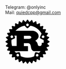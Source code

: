                                                                                                     
Telegram: @onlyinc                                                                                      
Mail: quiedcpp@gmail.com                                            

<?xml version="1.0" encoding="UTF-8" standalone="no"?>
<svg
   xmlns:dc="http://purl.org/dc/elements/1.1/"
   xmlns:cc="http://creativecommons.org/ns#"
   xmlns:rdf="http://www.w3.org/1999/02/22-rdf-syntax-ns#"
   xmlns:svg="http://www.w3.org/2000/svg"
   xmlns="http://www.w3.org/2000/svg"
   xml:space="preserve"
   style="enable-background:new 0 0 144 144;"
   viewBox="19 19 106 106"
   height="144px"
   width="144px"
   y="0px"
   x="0px"
   id="Layer_1"
   version="1.1"><path
     id="path3"
     d="m 123.617,70.715999 -4.394,-2.72 c -0.037,-0.428 -0.079,-0.855 -0.125,-1.28 l 3.776,-3.522 c 0.384,-0.358 0.556,-0.888 0.452,-1.401 -0.101,-0.515 -0.462,-0.939 -0.953,-1.122 l -4.827,-1.805 c -0.121,-0.418 -0.248,-0.833 -0.378,-1.246 l 3.011,-4.182 c 0.307,-0.425 0.37,-0.978 0.17,-1.463 -0.2,-0.483 -0.637,-0.829 -1.154,-0.914 l -5.09,-0.828 c -0.198,-0.386 -0.404,-0.766 -0.612,-1.143 l 2.139,-4.695 c 0.219,-0.478 0.174,-1.034 -0.118,-1.468 -0.291,-0.436 -0.784,-0.691 -1.31,-0.671 l -5.166,0.18 c -0.267,-0.334 -0.539,-0.665 -0.816,-0.99 l 1.187,-5.032 c 0.12,-0.511 -0.031,-1.046 -0.403,-1.417 -0.369,-0.37 -0.905,-0.523 -1.416,-0.403 l -5.031,1.186 c -0.326,-0.276 -0.657,-0.549 -0.992,-0.816 l 0.181,-5.166 c 0.02,-0.523 -0.235,-1.02 -0.671,-1.31 -0.437,-0.292 -0.99,-0.336 -1.467001,-0.119 l -4.694,2.14 c -0.379,-0.208 -0.759,-0.414 -1.143,-0.613 l -0.83,-5.091 c -0.084,-0.516 -0.43,-0.954 -0.914,-1.154 -0.483,-0.201 -1.037,-0.136 -1.462,0.17 l -4.185,3.011 c -0.412,-0.131 -0.826,-0.257 -1.244,-0.377 l -1.805,-4.828 c -0.183,-0.492 -0.607,-0.853 -1.122,-0.955 -0.514,-0.101 -1.043,0.07 -1.4,0.452 l -3.522,3.779 c -0.425,-0.047 -0.853,-0.09 -1.28,-0.125 l -2.72,-4.395 c -0.275,-0.445 -0.762,-0.716 -1.286,-0.716 -0.524,0 -1.011,0.271 -1.285,0.716 l -2.72,4.395 c -0.428,0.035 -0.856,0.078 -1.281,0.125 l -3.523,-3.779 c -0.357,-0.382 -0.887,-0.553 -1.4,-0.452 -0.515,0.103 -0.939,0.463 -1.122,0.955 l -1.805,4.828 c -0.418,0.12 -0.832,0.247 -1.245,0.377 l -4.184,-3.011 c -0.425,-0.307 -0.979,-0.372 -1.463,-0.17 -0.483,0.2 -0.83,0.638 -0.914,1.154 l -0.83,5.091 c -0.384,0.199 -0.764,0.404 -1.143,0.613 l -4.694,-2.14 c -0.477,-0.218 -1.033,-0.173 -1.467,0.119 -0.436,0.29 -0.691,0.787 -0.671,1.31 l 0.18,5.166 c -0.334,0.267 -0.665,0.54 -0.992,0.816 l -5.031,-1.186 c -0.511,-0.119 -1.047,0.033 -1.417,0.403 -0.372,0.371 -0.523,0.906 -0.403,1.417 l 1.185,5.032 c -0.275,0.326 -0.547,0.656 -0.814,0.99 l -5.166,-0.18 c -0.521,-0.015 -1.019,0.235 -1.31,0.671 -0.292,0.434 -0.336,0.99 -0.119,1.468 l 2.14,4.695 c -0.208,0.377 -0.414,0.757 -0.613,1.143 l -5.09,0.828 c -0.517,0.084 -0.953,0.43 -1.154,0.914 -0.2,0.485 -0.135,1.038 0.17,1.463 l 3.011,4.182 c -0.131,0.413 -0.258,0.828 -0.378,1.246 l -4.828,1.805 c -0.49,0.183 -0.851,0.607 -0.953,1.122 -0.102,0.514 0.069,1.043 0.452,1.401 l 3.777,3.522 c -0.047,0.425 -0.089,0.853 -0.125,1.28 l -4.394,2.72 c -0.445,0.275 -0.716,0.761 -0.716,1.286 0,0.525 0.271,1.011 0.716,1.285 l 4.394,2.72 c 0.036,0.428 0.078,0.855 0.125,1.28 l -3.777,3.523 c -0.383,0.357 -0.554,0.887 -0.452,1.4 0.102,0.515 0.463,0.938 0.953,1.122 l 4.828,1.805 c 0.12,0.418 0.247,0.833 0.378,1.246 l -3.011,4.183 c -0.306,0.426 -0.371,0.979 -0.17,1.462 0.201,0.485 0.638,0.831 1.155,0.914 l 5.089,0.828 c 0.199,0.386 0.403,0.766 0.613,1.145 l -2.14,4.693 c -0.218,0.477001 -0.173,1.032001 0.119,1.468001 0.292,0.437 0.789,0.692 1.31,0.671 l 5.164,-0.181 c 0.269,0.336 0.54,0.665 0.816,0.992 l -1.185,5.033 c -0.12,0.51 0.031,1.043 0.403,1.414 0.369,0.373 0.906,0.522 1.417,0.402 l 5.031,-1.185 c 0.327,0.278 0.658,0.548 0.992,0.814 l -0.18,5.167 c -0.02,0.523 0.235,1.019 0.671,1.311 0.434,0.291 0.99,0.335 1.467,0.117 l 4.694,-2.139 c 0.378,0.21 0.758,0.414 1.143,0.613 l 0.83,5.088 c 0.084,0.518 0.43,0.956 0.914,1.155 0.483,0.201 1.038,0.136 1.463,-0.169 l 4.182,-3.013 c 0.413,0.131 0.828,0.259 1.246,0.379 l 1.805,4.826 c 0.183,0.49 0.607,0.853 1.122,0.953 0.514,0.104 1.043,-0.068 1.4,-0.452 l 3.523,-3.777 c 0.425,0.049 0.853,0.09 1.281,0.128 l 2.72,4.394 c 0.274,0.443 0.761,0.716 1.285,0.716 0.524,0 1.011,-0.272 1.286,-0.716 l 2.72,-4.394 c 0.428,-0.038 0.855,-0.079 1.28,-0.128 l 3.522,3.777 c 0.357,0.384 0.887,0.556 1.4,0.452 0.515,-0.101 0.939,-0.463 1.122,-0.953 l 1.805,-4.826 c 0.418,-0.12 0.833,-0.248 1.246,-0.379 l 4.183,3.013 c 0.425,0.305 0.979,0.37 1.462,0.169 0.484,-0.199 0.83,-0.638 0.914,-1.155 l 0.83,-5.088 c 0.384,-0.199 0.764,-0.406 1.143,-0.613 l 4.694,2.139 c 0.477001,0.218 1.032001,0.174 1.467001,-0.117 0.436,-0.292 0.69,-0.787 0.671,-1.311 l -0.18,-5.167 c 0.334,-0.267 0.665,-0.536 0.991,-0.814 l 5.031,1.185 c 0.511,0.12 1.047,-0.029 1.416,-0.402 0.372,-0.371 0.523,-0.904 0.403,-1.414 l -1.185,-5.033 c 0.276,-0.327 0.548,-0.656 0.814,-0.992 l 5.166,0.181 c 0.521,0.021 1.019,-0.234 1.31,-0.671 0.292,-0.436 0.337,-0.991 0.118,-1.468001 l -2.139,-4.693 c 0.209,-0.379 0.414,-0.759 0.612,-1.145 l 5.09,-0.828 c 0.518,-0.083 0.954,-0.429 1.154,-0.914 0.2,-0.483 0.137,-1.036 -0.17,-1.462 l -3.011,-4.183 c 0.13,-0.413 0.257,-0.828 0.378,-1.246 l 4.827,-1.805 c 0.491,-0.184 0.853,-0.607 0.953,-1.122 0.104,-0.514 -0.068,-1.043 -0.452,-1.4 l -3.776,-3.523 c 0.046,-0.425 0.088,-0.853 0.125,-1.28 l 4.394,-2.72 c 0.445,-0.274 0.716,-0.761 0.716,-1.285 0,-0.524 -0.27,-1.011 -0.715,-1.286 z M 94.207999,107.167 c -1.678,-0.362 -2.745,-2.016 -2.385,-3.699 0.359,-1.681 2.012,-2.751 3.689,-2.389 1.678,0.359 2.747,2.016 2.387,3.696 -0.36,1.68 -2.014,2.751 -3.691,2.392 z m -1.493,-10.098001 c -1.531,-0.328 -3.037,0.646 -3.365,2.18 l -1.56,7.280001 c -4.814,2.185 -10.16,3.399 -15.79,3.399 -5.759,0 -11.221,-1.274 -16.121,-3.552 l -1.559,-7.280001 c -0.328,-1.532 -1.834,-2.508 -3.364,-2.179 l -6.427,1.38 c -1.193,-1.228 -2.303,-2.536 -3.323,-3.917 l 31.272,0 c 0.354,0 0.59,-0.064 0.59,-0.386 l 0,-11.062 c 0,-0.322 -0.236,-0.386 -0.59,-0.386 l -9.146,0 0,-7.012 9.892,0 c 0.903,0 4.828,0.258 6.083,5.275 0.393,1.543 1.256,6.562 1.846,8.169 0.588,1.802 2.982,5.402 5.533,5.402 l 15.583001,0 c 0.177,0 0.366,-0.02 0.565,-0.056 -1.081,1.469 -2.267,2.859 -3.544001,4.158 l -6.575,-1.413 z m -43.252,9.946001 c -1.678,0.362 -3.33,-0.708 -3.691,-2.389 -0.359,-1.684 0.708,-3.337 2.386,-3.699 1.678,-0.359 3.331,0.711 3.691,2.392 0.359,1.68 -0.709,3.336 -2.386,3.696 z m -11.863,-48.105001 c 0.696,1.571 -0.012,3.412 -1.581,4.107 -1.569,0.697 -3.405,-0.012 -4.101,-1.584 -0.696,-1.572 0.012,-3.41 1.581,-4.107 1.57,-0.696 3.405,0.012 4.101,1.584 z m -3.646,8.643 6.695,-2.975 c 1.43,-0.635 2.076,-2.311 1.441,-3.744 l -1.379,-3.118 5.423,0 0,24.444 -10.941,0 c -0.949,-3.336 -1.458,-6.857 -1.458,-10.496 0,-1.389 0.075,-2.762 0.219,-4.111 z m 29.38,-2.374 0,-7.205 12.914,0 c 0.667,0 4.71,0.771 4.71,3.794 0,2.51 -3.101,3.41 -5.651,3.41 l -11.973,0 z m 46.932001,6.485 c 0,0.956 -0.035,1.902 -0.105,2.841 l -3.926,0 c -0.393,0 -0.551,0.258 -0.551,0.643 l 0,1.803 c 0,4.244 -2.393,5.167 -4.49,5.402 -1.997001,0.225 -4.211001,-0.836 -4.484001,-2.058 -1.178,-6.626 -3.141,-8.041 -6.241,-10.486 3.847,-2.443 7.85,-6.047 7.85,-10.871 0,-5.209 -3.571,-8.49 -6.005,-10.099 -3.415,-2.251 -7.196,-2.702 -8.216,-2.702 l -40.603,0 c 5.506,-6.145 12.968,-10.498 21.408,-12.082 l 4.786,5.021 c 1.082,1.133 2.874,1.175 4.006,0.092 l 5.355,-5.122 c 11.221,2.089 20.721,9.074 26.196001,18.657 l -3.666,8.28 c -0.633,1.433 0.013,3.109 1.442,3.744 l 7.058,3.135 c 0.122,1.253 0.186,2.519 0.186,3.802 z m -40.575001,-41.88 c 1.24,-1.188 3.207,-1.141 4.394,0.101 1.185,1.245 1.14,3.214 -0.103,4.401 -1.24,1.188 -3.207,1.142 -4.394,-0.102 -1.184,-1.243 -1.139,-3.212 0.103,-4.4 z m 36.380001,29.277 c 0.695,-1.571 2.531,-2.28 4.1,-1.583 1.569,0.696 2.277,2.536 1.581,4.107 -0.695,1.572 -2.531,2.281 -4.101,1.584 -1.567,-0.696 -2.275,-2.535 -1.58,-4.108 z" /></svg>
